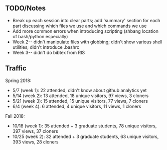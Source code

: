 TODO/Notes
----------
+ Break up each session into clear parts; add 'summary' section for each part
  discussing which files we use and which commands we use
+ Add more common errors when introducing scripting (shbang location of
  bash/python especially)
+ Week 2-- didn't manipulate files with globbing; didn't show various shell
  utilities; didn't introduce .bashrc
+ Week 3-- didn't do bibtex from RIS 

Traffic
-------
Spring 2018:
+ 5/7  (week 1): 22 attended, didn't know about github analytics yet
+ 5/14 (week 2): 13 attended, 18 unique visitors, 97 views, 3 cloners
+ 5/21 (week 3): 15 attended, 15 unique visitors, 77 views, 7 cloners
+ 6/4  (week 4):  6 attended, 4  unique visitors, 11 views, 1 cloners

Fall 2018:
+ 10/18 (week 1): 35 attended + 3 graduate students, 78 unique visitors,
  397 views, 37 cloners
+ 10/25 (week 2): 32 attended + 3 graduate students, 63 unique visitors,
  393 views, 28 cloners

